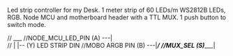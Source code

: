 Led strip controller for my Desk.
1 meter strip of 60 LEDs/m WS2812B LEDs, RGB.
Node MCU and motherboard header with a TTL MUX.
1 push button to switch mode.

//												 ___
//NODE_MCU_LED_PIN (A) ---|		\
//												|		 |-- (Y) LED STRIP DIN
//MOBO ARGB PIN		 (B) ---|___/
//MUX_SEL					 (S)______|
